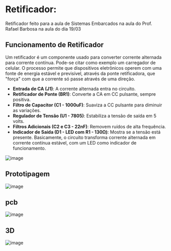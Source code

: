 # Retificador:

Retificador feito para a aula de Sistemas Embarcados na aula do Prof. Rafael Barbosa na aula do dia 19/03

## Funcionamento de Retificador

Um retificador é um componente usado para converter corrente alternada para corrente contínua. Pode-se citar como exemplo um carregador de celular. 
O processo permite que dispositivos eletrônicos operem com uma fonte de energia estável e previsível, através da ponte retificadora, que "força" com que a corrente só passe através de uma direção.
 
- **Entrada de CA (J1)**: A corrente alternada entra no circuito.
- **Retificador de Ponte (BR1)**: Converte a CA em CC pulsante, sempre positiva.
- **Filtro de Capacitor (C1 - 1000uF)**: Suaviza a CC pulsante para diminuir as variações.
- **Regulador de Tensão (U1 - 7805)**: Estabiliza a tensão de saída em 5 volts.
- **Filtros Adicionais (C2 e C3 - 22nF)**: Removem ruídos de alta frequência.
- **Indicador de Saída (D1 - LED com R1 - 130Ω)**: Mostra se a tensão está presente.
Basicamente, o circuito transforma corrente alternada em corrente contínua estável, com um LED como indicador de funcionamento.


![image](https://github.com/Matheus-Bertol/retificador/assets/141282448/2ba4a286-ce01-414a-92a9-d435b57887e6)
## Prototipagem
![image](https://github.com/Matheus-Bertol/retificador/assets/141282448/63b59b27-76a4-4874-a939-3ff104c05b53)
## pcb
![image](https://github.com/Matheus-Bertol/retificador/assets/141282448/a389a264-14ff-4aa1-8802-5a88434e3ecc)
## 3D
![image](https://github.com/Matheus-Bertol/retificador/assets/141282448/b684e2cc-023d-43ac-9e8f-9c221495c87f)
